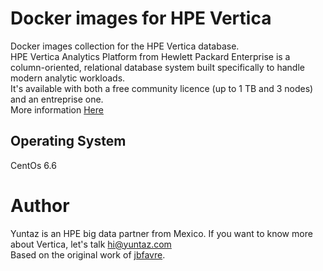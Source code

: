 # Docker images for HPE Vertica
Docker images collection for the HPE Vertica database.  
HPE Vertica Analytics Platform from Hewlett Packard Enterprise is a column-oriented, relational database system built specifically to handle modern analytic workloads.  
It's available with both a free community licence (up to 1 TB and 3 nodes) and an entreprise one.  
More information [Here](https://github.com/Yuntaz/docker-vertica/blob/master/README.md)

## Operating System
CentOs 6.6  

# Author			 
Yuntaz is an HPE big data partner from Mexico.
If you want to know more about Vertica, let's talk hi@yuntaz.com  
Based on the original work of [jbfavre](https://github.com/jbfavre).
